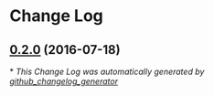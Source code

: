 # Change Log

## [0.2.0](https://github.com/mijdavis2/generator-pyboot/tree/0.2.0) (2016-07-18)


\* *This Change Log was automatically generated by [github_changelog_generator](https://github.com/skywinder/Github-Changelog-Generator)*